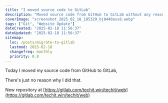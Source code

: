 ```yaml
---
title: "I moved source code to GitLab"
description: "Moved source code from GitHub to GitLab without any reasonn why..."
coverImage: "screenshot_2025_02_18_185329_bj8440ass8.webp"
tags: ["Git", "Website Update"]
dateCreated: "2025-02-18 11:56:37"
dateUpdated: "2025-02-18 11:56:37"
sitemap:
  loc: /posts/migrate-to-gitlab
  lastmod: 2025-02-18
  changefreq: monthly
  priority: 0.8
---
```


Today I moved my source code from GitHub to GitLab,

There's just no reason why I did that.

New repository at [https://gitlab.com/techit.win/techit/web](https://gitlab.com/techit.win/techit/web)
